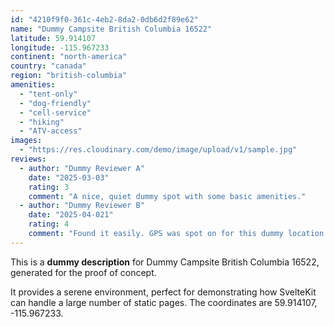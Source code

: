```yaml
---
id: "4210f9f0-361c-4eb2-8da2-0db6d2f89e62"
name: "Dummy Campsite British Columbia 16522"
latitude: 59.914107
longitude: -115.967233
continent: "north-america"
country: "canada"
region: "british-columbia"
amenities:
  - "tent-only"
  - "dog-friendly"
  - "cell-service"
  - "hiking"
  - "ATV-access"
images:
  - "https://res.cloudinary.com/demo/image/upload/v1/sample.jpg"
reviews:
  - author: "Dummy Reviewer A"
    date: "2025-03-03"
    rating: 3
    comment: "A nice, quiet dummy spot with some basic amenities."
  - author: "Dummy Reviewer B"
    date: "2025-04-021"
    rating: 4
    comment: "Found it easily. GPS was spot on for this dummy location."
---
```


This is a **dummy description** for Dummy Campsite British Columbia 16522, generated for the proof of concept.

It provides a serene environment, perfect for demonstrating how SvelteKit can handle a large number of static pages. The coordinates are 59.914107, -115.967233.

